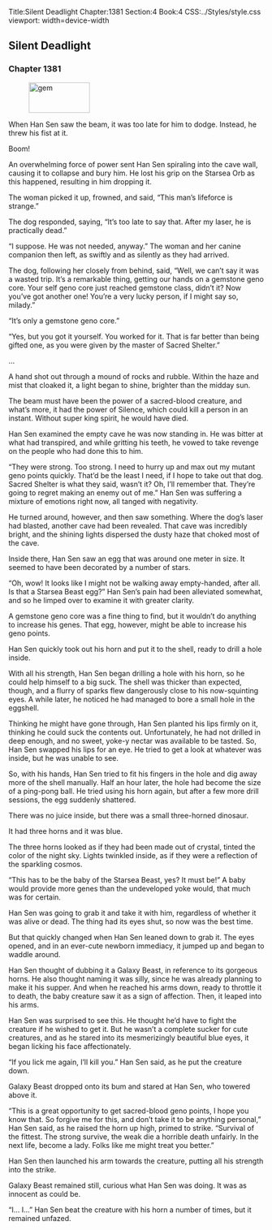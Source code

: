 Title:Silent Deadlight 
Chapter:1381 
Section:4 
Book:4 
CSS:../Styles/style.css 
viewport: width=device-width
  
## Silent Deadlight
### Chapter 1381
  
<figure>
	<img src="../Images/gem.gif" alt="gem" id="gem" width="120" height="60" />
</figure>
  

  
When Han Sen saw the beam, it was too late for him to dodge. Instead, he threw his fist at it.

Boom!

An overwhelming force of power sent Han Sen spiraling into the cave wall, causing it to collapse and bury him. He lost his grip on the Starsea Orb as this happened, resulting in him dropping it.

The woman picked it up, frowned, and said, “This man’s lifeforce is strange.”

The dog responded, saying, “It’s too late to say that. After my laser, he is practically dead.”

“I suppose. He was not needed, anyway.” The woman and her canine companion then left, as swiftly and as silently as they had arrived.

The dog, following her closely from behind, said, “Well, we can’t say it was a wasted trip. It’s a remarkable thing, getting our hands on a gemstone geno core. Your self geno core just reached gemstone class, didn’t it? Now you’ve got another one! You’re a very lucky person, if I might say so, milady.”

“It’s only a gemstone geno core.”

“Yes, but you got it yourself. You worked for it. That is far better than being gifted one, as you were given by the master of Sacred Shelter.”

…

A hand shot out through a mound of rocks and rubble. Within the haze and mist that cloaked it, a light began to shine, brighter than the midday sun.

The beam must have been the power of a sacred-blood creature, and what’s more, it had the power of Silence, which could kill a person in an instant. Without super king spirit, he would have died.

Han Sen examined the empty cave he was now standing in. He was bitter at what had transpired, and while gritting his teeth, he vowed to take revenge on the people who had done this to him.

“They were strong. Too strong. I need to hurry up and max out my mutant geno points quickly. That’d be the least I need, if I hope to take out that dog. Sacred Shelter is what they said, wasn’t it? Oh, I’ll remember that. They’re going to regret making an enemy out of me.” Han Sen was suffering a mixture of emotions right now, all tanged with negativity.

He turned around, however, and then saw something. Where the dog’s laser had blasted, another cave had been revealed. That cave was incredibly bright, and the shining lights dispersed the dusty haze that choked most of the cave.

Inside there, Han Sen saw an egg that was around one meter in size. It seemed to have been decorated by a number of stars.

“Oh, wow! It looks like I might not be walking away empty-handed, after all. Is that a Starsea Beast egg?” Han Sen’s pain had been alleviated somewhat, and so he limped over to examine it with greater clarity.

A gemstone geno core was a fine thing to find, but it wouldn’t do anything to increase his genes. That egg, however, might be able to increase his geno points.

Han Sen quickly took out his horn and put it to the shell, ready to drill a hole inside.

With all his strength, Han Sen began drilling a hole with his horn, so he could help himself to a big suck. The shell was thicker than expected, though, and a flurry of sparks flew dangerously close to his now-squinting eyes. A while later, he noticed he had managed to bore a small hole in the eggshell.

Thinking he might have gone through, Han Sen planted his lips firmly on it, thinking he could suck the contents out. Unfortunately, he had not drilled in deep enough, and no sweet, yoke-y nectar was available to be tasted. So, Han Sen swapped his lips for an eye. He tried to get a look at whatever was inside, but he was unable to see.

So, with his hands, Han Sen tried to fit his fingers in the hole and dig away more of the shell manually. Half an hour later, the hole had become the size of a ping-pong ball. He tried using his horn again, but after a few more drill sessions, the egg suddenly shattered.

There was no juice inside, but there was a small three-horned dinosaur.

It had three horns and it was blue.

The three horns looked as if they had been made out of crystal, tinted the color of the night sky. Lights twinkled inside, as if they were a reflection of the sparkling cosmos.

“This has to be the baby of the Starsea Beast, yes? It must be!” A baby would provide more genes than the undeveloped yoke would, that much was for certain.

Han Sen was going to grab it and take it with him, regardless of whether it was alive or dead. The thing had its eyes shut, so now was the best time.

But that quickly changed when Han Sen leaned down to grab it. The eyes opened, and in an ever-cute newborn immediacy, it jumped up and began to waddle around.

Han Sen thought of dubbing it a Galaxy Beast, in reference to its gorgeous horns. He also thought naming it was silly, since he was already planning to make it his supper. And when he reached his arms down, ready to throttle it to death, the baby creature saw it as a sign of affection. Then, it leaped into his arms.

Han Sen was surprised to see this. He thought he’d have to fight the creature if he wished to get it. But he wasn’t a complete sucker for cute creatures, and as he stared into its mesmerizingly beautiful blue eyes, it began licking his face affectionately.

“If you lick me again, I’ll kill you.” Han Sen said, as he put the creature down.

Galaxy Beast dropped onto its bum and stared at Han Sen, who towered above it.

“This is a great opportunity to get sacred-blood geno points, I hope you know that. So forgive me for this, and don’t take it to be anything personal,” Han Sen said, as he raised the horn up high, primed to strike. “Survival of the fittest. The strong survive, the weak die a horrible death unfairly. In the next life, become a lady. Folks like me might treat you better.”

Han Sen then launched his arm towards the creature, putting all his strength into the strike.

Galaxy Beast remained still, curious what Han Sen was doing. It was as innocent as could be.

“I… I…” Han Sen beat the creature with his horn a number of times, but it remained unfazed.
